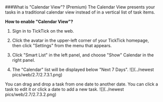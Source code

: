 ###What is "Calendar View"? (Premium)
The Calendar View presents your tasks in a traditional calendar view instead of in a vertical list of task items.



**How to enable "Calendar View"?**

1. Sign in to TickTick on the web.

2. Click the avatar in the upper-left corner of your TickTick homepage, then click "Settings" from the menu that appears. 

3. Click "Smart List" in the left panel, and choose "Show" Calendar in the right panel. 

4. The "Calendar" list will be displayed below "Next 7 Days". 
![](../newest pics/web/2.7/2.7.3.1.png)

You can drag and drop a task from one date to another date. You can click a task to edit it or click a date to add a new task.
![](../newest pics/web/2.7/2.7.3.2.png)


